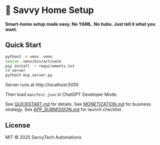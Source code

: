 # 🏡 Savvy Home Setup

**Smart-home setup made easy. No YAML. No hubs. Just tell it what you want.**

## Quick Start

```bash
python3 -m venv .venv
source .venv/bin/activate
pip install -r requirements.txt
cd server
python3 mcp_server.py
```

Server runs at http://localhost:5055

Then load `manifest.json` in ChatGPT Developer Mode.

See [QUICKSTART.md](./QUICKSTART.md) for details.
See [MONETIZATION.md](./MONETIZATION.md) for business strategy.
See [APP_SUBMISSION.md](./APP_SUBMISSION.md) for launch checklist.

## License

MIT © 2025 SavvyTech Automations
